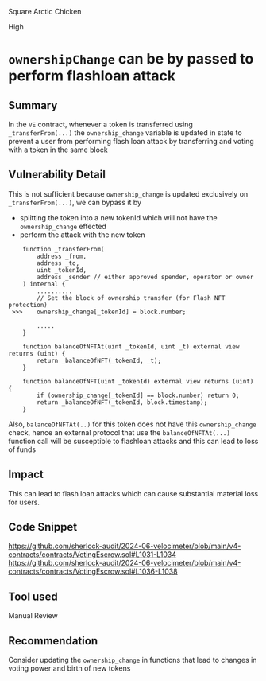 Square Arctic Chicken

High

# `ownershipChange` can be by passed to perform flashloan attack

## Summary
In the `VE` contract, whenever a token is transferred using `_transferFrom(...)` the `ownership_change` variable is updated in state to prevent a user from performing flash loan attack by transferring and voting with a token in the same block

## Vulnerability Detail
This is not sufficient because  `ownership_change` is updated exclusively on `_transferFrom(...)`, we can bypass it by 
- splitting the token into a new tokenId which will not have the `ownership_change` effected
- perform the attack with the new token
```solidity
    function _transferFrom(
        address _from,
        address _to,
        uint _tokenId,
        address _sender // either approved spender, operator or owner
    ) internal {
        ..........
        // Set the block of ownership transfer (for Flash NFT protection)
 >>>    ownership_change[_tokenId] = block.number;

        .....
    }

    function balanceOfNFTAt(uint _tokenId, uint _t) external view returns (uint) {
        return _balanceOfNFT(_tokenId, _t);
    }

    function balanceOfNFT(uint _tokenId) external view returns (uint) {
        if (ownership_change[_tokenId] == block.number) return 0;
        return _balanceOfNFT(_tokenId, block.timestamp);
    }
```
Also, `balanceOfNFTAt(..)` for this token does not have this `ownership_change` check, hence an external protocol that use the `balanceOfNFTAt(...)` function call will be susceptible to flashloan attacks and this can lead to loss of funds

## Impact
This can lead to flash loan attacks which can cause substantial material loss for users.

## Code Snippet
https://github.com/sherlock-audit/2024-06-velocimeter/blob/main/v4-contracts/contracts/VotingEscrow.sol#L1031-L1034
https://github.com/sherlock-audit/2024-06-velocimeter/blob/main/v4-contracts/contracts/VotingEscrow.sol#L1036-L1038

## Tool used

Manual Review

## Recommendation
Consider updating the `ownership_change` in functions that lead to changes in voting power and birth of new tokens